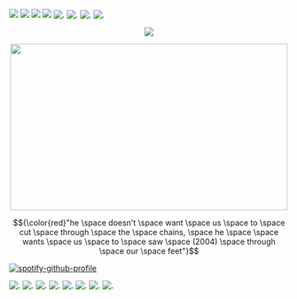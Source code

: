 ![](https://github.com/user-attachments/assets/9430eaa9-11a7-4d8f-87c4-a400c8319419) ![](https://github.com/user-attachments/assets/2e07b9e5-869a-4e33-8553-8c08c2b6a139) ![](https://github.com/user-attachments/assets/4145af98-4cc3-4d14-a122-635e0e63e59a) ![](https://github.com/user-attachments/assets/09c21ab0-e0e5-4dc7-b3e1-fddb7f8f851e) ![.](https://github.com/user-attachments/assets/ab9dce51-333f-4ab9-b223-d0d18367af56) ![.](https://github.com/user-attachments/assets/9461494b-7041-49b3-9904-a143c0e3a431) ![.](https://github.com/user-attachments/assets/e01fb688-b3b9-43f3-80cf-5bafecfab052) ![.](https://github.com/user-attachments/assets/ee718a5d-4b78-48e6-a301-07bc88bc1b00)
<p align="center"> <img src="https://komarev.com/ghpvc/?username=whannells&label=things%20!&color=fe0914&style=flat"  </p>

<p align="center"> <img src="https://github.com/user-attachments/assets/b55412db-75d4-4c97-a029-73ea021e76bb" width="500" height="300">
  
<p align="center"> $${\color{red}"he \space doesn't \space want \space us \space to \space cut \space through \space the \space chains, \space he \space \space wants \space us \space to \space saw \space (2004) \space through \space our \space feet"}$$

[![spotify-github-profile](https://spotify-github-profile.kittinanx.com/api/view?uid=31tjforkm2qskz4yab6uye6ggem4&cover_image=true&theme=novatorem&show_offline=false&background_color=000000&interchange=false&bar_color=ff0000&bar_color_cover=false)](https://github.com/kittinan/spotify-github-profile)

![.](https://github.com/user-attachments/assets/72d5fbae-2634-4518-b99f-ccf01def026e) ![.](https://github.com/user-attachments/assets/1f8609f6-fd1f-4d19-ba8b-65f6448d8176) ![.](https://github.com/user-attachments/assets/1ebcc32a-1b89-4e9b-a48c-42e66b6b968b) ![.](https://github.com/user-attachments/assets/ab142b9c-55bc-4f5e-af67-e9edebe884c7) ![.](https://github.com/user-attachments/assets/2ce4711f-c358-4e55-9532-a43ffdc264c8)   ![.](https://github.com/user-attachments/assets/77ef0c7e-98b5-4a4d-a702-a34a30204ee8) ![.](https://github.com/user-attachments/assets/c5c0163c-0362-4dcc-b1e6-8ceb20ce1147) ![.](https://github.com/user-attachments/assets/ce81ba32-dd61-497c-af2f-4723be9e8aab) 
